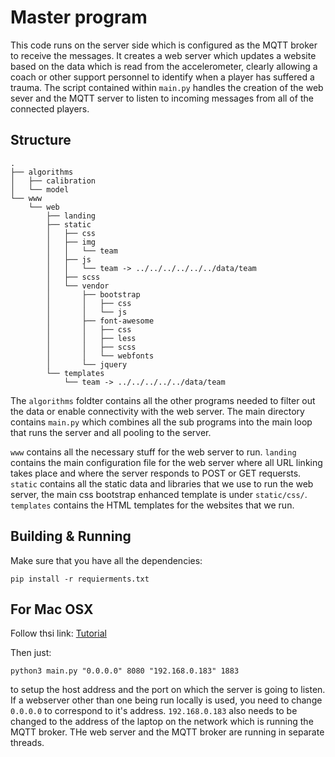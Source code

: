 # Master program

This code runs on the server side which is configured as the MQTT broker to receive the messages. It creates a web server which updates a website based on the data which is read from the accelerometer, clearly allowing a coach or other support personnel to identify when a player has suffered a trauma. The script contained within `main.py` handles the creation of the web sever and the MQTT server to listen to incoming messages from all of the connected players.

## Structure

```
.
├── algorithms
│   ├── calibration
│   └── model
└── www
    └── web
        ├── landing
        ├── static
        │   ├── css
        │   ├── img
        │   │   └── team
        │   ├── js
        │   │   └── team -> ../../../../../../data/team
        │   ├── scss
        │   └── vendor
        │       ├── bootstrap
        │       │   ├── css
        │       │   └── js
        │       ├── font-awesome
        │       │   ├── css
        │       │   ├── less
        │       │   ├── scss
        │       │   └── webfonts
        │       └── jquery
        └── templates
            └── team -> ../../../../../data/team
```
The `algorithms` foldter contains all the other programs needed to filter out the data or enable connectivity with the web server. The main directory contains `main.py` which combines all the sub programs into the main loop that runs the server and all pooling to the server.

`www` contains all the necessary stuff for the web server to run. `landing` contains the main configuration file for the web server where all URL linking takes place and where the server responds to POST or GET requersts. `static` contains all the static data and libraries that we use to run the web server, the main css bootstrap enhanced template is under `static/css/`. `templates` contains the HTML templates for the websites that we run.

## Building & Running

Make sure that you have all the dependencies:

`pip install -r requierments.txt`

## For Mac OSX

Follow thsi link: [Tutorial](https://simplifiedthinking.co.uk/2015/10/03/install-mqtt-server/)

Then just:

`python3 main.py "0.0.0.0" 8080 "192.168.0.183" 1883`

to setup the host address and the port on which the server is going to listen. If a webserver other than one being run locally is used, you need to change `0.0.0.0` to correspond to it's address. `192.168.0.183` also needs to be changed to the address of the laptop on the network which is running the MQTT broker. THe web server and the MQTT broker are running in separate threads. 
